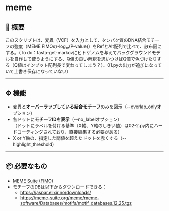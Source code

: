 # meme

## 🧬 概要

このスクリプトは、変異（VCF）を入力として、タンパク質のDNA結合モチーフの強度（MEME FIMOの-log₁₀(P-value)）をRefとAlt配列で比べて、散布図にする。（To do：fasta-get-markovにヒトゲノムを与えてバックグラウンドモデルを自作して使うようにする、Q値の良い解釈を思いつけばQ値で色づけたりする（Q値はインプット配列長で変わってしまう？）、01.pyの出力が追加になっていて上書き保存になっていない）


---

## ⚙️ 機能

- 変異と**オーバーラップしている結合モチーフ**のみを図示（--overlap_onlyオプション）
- 各ドットに**モチーフIDを表示**（--no_labelオプション）  
  （ドットにラベルを付ける基準（X軸、Y軸のしきい値）は02-2.py内にハードコーディングされており、直接編集する必要がある）
- X or Y軸の、指定した閾値を超えたドットを赤くする（--highlight_threshold）


---

## 📦 必要なもの
- [MEME Suite (FIMO)](https://meme-suite.org/)
- モチーフのDBは以下からダウンロードできる：
  - https://jaspar.elixir.no/downloads/
  - https://meme-suite.org/meme/meme-software/Databases/motifs/motif_databases.12.25.tgz
  

